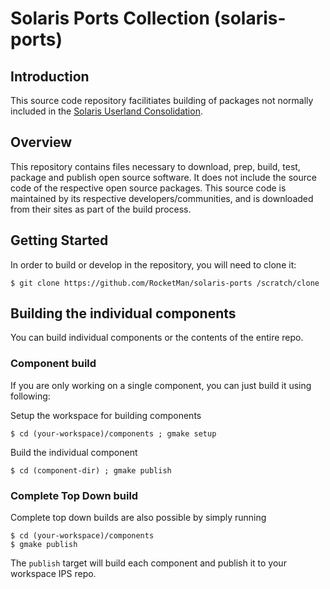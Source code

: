 # Solaris Ports Collection (solaris-ports)

## Introduction
This source code repository facilitiates building of packages not normally
included in the [Solaris Userland Consolidation](https://github.com/oracle/solaris-userland).

## Overview
This repository contains files necessary to download, prep, build,
test, package and publish open source software.  It does not include
the source code of the respective open source packages.  This source
code is maintained by its respective developers/communities, and is
downloaded from their sites as part of the build process.

## Getting Started
In order to build or develop in the repository, you will need to clone it:

    $ git clone https://github.com/RocketMan/solaris-ports /scratch/clone

## Building the individual components
You can build individual components or the contents of the entire repo.

### Component build
If you are only working on a single component, you can just build it using
following:

Setup the workspace for building components

    $ cd (your-workspace)/components ; gmake setup

Build the individual component

    $ cd (component-dir) ; gmake publish

### Complete Top Down build
Complete top down builds are also possible by simply running

    $ cd (your-workspace)/components
    $ gmake publish

The `publish` target will build each component and publish it to your
workspace IPS repo.

